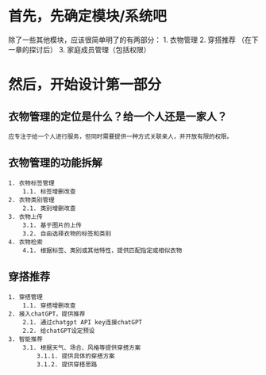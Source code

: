 # 首先，先确定模块/系统吧
除了一些其他模块，应该很简单明了的有两部分：
    1. 衣物管理
    2. 穿搭推荐
（在下一章的探讨后）
    3. 家庭成员管理（包括权限）
# 然后，开始设计第一部分
## 衣物管理的定位是什么？给一个人还是一家人？
    应专注于给一个人进行服务，但同时需要提供一种方式关联亲人，并开放有限的权限。
## 衣物管理的功能拆解
    1. 衣物标签管理
        1.1. 标签增删改查
    2. 衣物类别管理
        2.1. 类别增删改查
    3. 衣物上传
        3.1. 基于图片的上传
        3.2. 自由选择衣物的标签和类别
    4. 衣物检索
        4.1. 根据标签、类别或其他特性，提供匹配指定或相似衣物
## 穿搭推荐
    1. 穿搭管理
        1.1. 穿搭增删改查
    2. 接入chatGPT，提供推荐
        2.1. 通过chatgpt API key连接chatGPT
        2.2. 给chatGPT设定预设
    3. 智能推荐
        3.1. 根据天气、场合、风格等提供穿搭方案
            3.1.1. 提供具体的穿搭方案
            3.1.2. 提供穿搭思路
